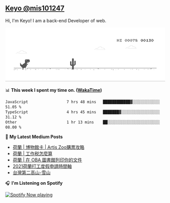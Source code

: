 ## [Keyo @mis101247](https://github.com/mis101247/mis101247.github.io)

Hi, I'm Keyo! I am a back-end Developer of web. 


![image](https://github.com/mis101247/mis101247/blob/master/dino.gif)

📊 **This week I spent my time on. ([WakaTime](https://wakatime.com/@66242878-3a41-446c-852d-cafde411a834))**
<!--START_SECTION:waka-->

```text
JavaScript                 7 hrs 48 mins   ████████████▓░░░░░░░░░░░░   51.05 %
TypeScript                 4 hrs 45 mins   ███████▓░░░░░░░░░░░░░░░░░   31.12 %
Other                      1 hr 13 mins    ██░░░░░░░░░░░░░░░░░░░░░░░   08.00 %
```

<!--END_SECTION:waka-->

📕 **My Latest Medium Posts**

<!-- BLOG-POST-LIST:START -->
- [荷蘭 | 博物館卡 | Artis Zoo購票攻略](https://medium.com/mis101247/%E8%8D%B7%E8%98%AD-%E5%8D%9A%E7%89%A9%E9%A4%A8%E5%8D%A1-artis-zoo%E8%B3%BC%E7%A5%A8%E6%94%BB%E7%95%A5-9a67b22c62c?source=rss-1d2d8876197b------2)
- [荷蘭 | 工作税怎麼算](https://medium.com/mis101247/%E8%8D%B7%E8%98%AD%E5%B7%A5%E4%BD%9C%E7%A8%8E%E6%80%8E%E9%BA%BC%E7%AE%97-bc320d353469?source=rss-1d2d8876197b------2)
- [荷蘭 | 在 OBA 圖書館列印你的文件](https://medium.com/mis101247/%E5%9C%A8-oba-%E5%9C%96%E6%9B%B8%E9%A4%A8%E5%88%97%E5%8D%B0%E4%BD%A0%E7%9A%84%E6%96%87%E4%BB%B6-6bc61fda37cd?source=rss-1d2d8876197b------2)
- [2021荷蘭打工度假申請時間軸](https://medium.com/mis101247/2021%E8%8D%B7%E8%98%AD%E6%89%93%E5%B7%A5%E5%BA%A6%E5%81%87%E7%94%B3%E8%AB%8B%E6%99%82%E9%96%93%E8%BB%B8-a2e781bd2043?source=rss-1d2d8876197b------2)
- [台灣第二高山-雪山](https://medium.com/mis101247/%E5%8F%B0%E7%81%A3%E7%AC%AC%E4%BA%8C%E9%AB%98%E5%B1%B1-%E9%9B%AA%E5%B1%B1-8b5d45c07c9?source=rss-1d2d8876197b------2)
<!-- BLOG-POST-LIST:END -->

🎧 **I'm Listening on Spotify**

[<img src="https://spotify-now-playing-nu.vercel.app/api/spotify-playing" alt="Spotify Now playing" width="50%" />](https://open.spotify.com/user/21dqdh3gswmbyofjbihypdqba)
